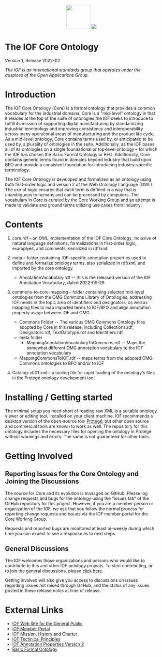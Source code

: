 ﻿<p align="center">
<img src="https://user-images.githubusercontent.com/12449023/166088434-b6761386-9b3f-4881-a891-c8ffdbde0fae.png" height="80">
<img src="https://user-images.githubusercontent.com/12449023/166088435-a9fcc4c7-f51d-443a-b1fd-9fe96a204f77.png" >
</p>

# The IOF Core Ontology

Version  1, Release 2022-02

*The IOF is an international standards group that operates under the auspices of the Open Applications Group.*

# Introduction

The IOF Core Ontology (Core) is a formal ontology that provides a common vocabulary for the industrial domains. Core is a "mid-level" ontology in that it resides at the top of the suite of ontologies the IOF seeks to introduce to fulfill its mission of supporting digital manufacturing by standardizing industrial terminology and improving consistency and interoperability across many operational areas of manufacturing and the product life cycle. As a mid-level ontology, Core contains terms used by, or anticipated to be used by, a plurality of ontologies in the suite. Additionally, as the IOF bases all of its ontologies on a single foundational or top-level ontology – for which the IOF has chosen the Basic Formal Ontology or BFO. Additionally, Core contains generic terms found in domains beyond industry that build upon BFO and provide a consistent foundation for introducing industry-specific terminology. 

The IOF Core Ontology is developed and formalized as an ontology using both first-order logic and version 2 of the Web Ontology Language (OWL). The use of logic ensures that each term is defined in a way that is unambiguous to humans and can be processed by computers. The vocabulary in Core is curated by the Core Working Group and an attempt is made to validate and ground terms utilizing use cases from industry.

# Contents

1. core.rdf – an OWL implementation of the IOF Core Ontology, inclusive of natural language definitions, formalizations in first-order logic, examplyes, and comments, serialized in rdf/xml.
1. meta – folder containing IOF-specific annotation properties used to define and formalize ontology terms, also serialized in rdf/xml, and imported by the core ontology. 

    * AnnotationVocabulary.rdf -- this is the released version of the IOF Annotation Vocabulary, dated 2022-09-29
1. commons-to-core-mapping – folder containing selected mid-level ontologies from the OMG Commons Library of Ontologies, addressing IOF needs in the topic area of identifiers and designators, as well as mapping files to map imported terms to IOF/BFO and align annotation property usage between IOF and OMG.  

	* Commons Folder -- The various OMG Commons Ontology files adopted by Core in this release, including Collections.rdf, Designators.rdf, TextDatatype.rdf and Identifiers.rdf
	* meta folder
	    * MappingAnnotationVocabularyToCommons.rdf -- Maps the somewhat different OMG annotation vocabulary to the IOF annotation vocabulary
	* MappingCommonsToIOF.rdf -- maps terms from the adopted OMG Commons ontologies to BFO and/or to IOF
1. Catalog-v001.xml – a tooling file for rapid loading of the ontology's files in the Protégé ontology development tool.

# Installing / Getting started

The minimal setup you need short of reading raw XML is a suitable ontology viewer or editing tool, installed on your client machine. IOF recommends a desktop version of the open-source tool [Protégé](https://protege.stanford.edu/), but other open source and commercial tools are known to work as well. The repository for this ontology includes the necessary files for opening the ontology in Protégé without warnings and errors. The same is not guaranteed for other tools. 

# Getting Involved

## Reporting Issues for the Core Ontology and Joining the Discussions

The source for Core and its evolution is managed on GitHub. Please log change requests and bugs for the ontology using the "issues tab" of the GitHub repository for this project. However, if you are a member person or organization of the IOF, we ask that you follow the normal process for reporting change requests and issues via the IOF member portal for the Core Working Group.

Requests and reported bugs are monitored at least bi-weekly during which time you can expect to see a response as to next steps. 

## General Discussions

The IOF welcomes those organizations and persons who would like to contribute to this and other IOF ontology projects. To start contributing, or to join the general discussions, please [click here](https://oagiscore.atlassian.net/wiki/spaces/IOF/overview). 

Getting involved will also give you access to discussions on issues regarding issues not raised through GitHub, and the status of any issues posted in these release notes at time of release.

# External Links

- [IOF Web Site for the General Public](http://www.industrialontologies.org/) 
- [IOF Member Portal](https://oagiscore.atlassian.net/wiki/spaces/IOF/overview?homepageId=146047039) 
- [IOF Mission, History and Charter](https://www.industrialontologies.org/our-mission/)
- [IOF Technical Principles](https://www.industrialontologies.org/technical-principles/) 
- [IOF Annotation Properties Version 2](https://oagiscore.atlassian.net/wiki/spaces/IOF/pages/4399431681/IOF+Annotation+Properties+Version+2) 
- [Basic Formal Ontology](https://basic-formal-ontology.org/bfo-2020.html) 


